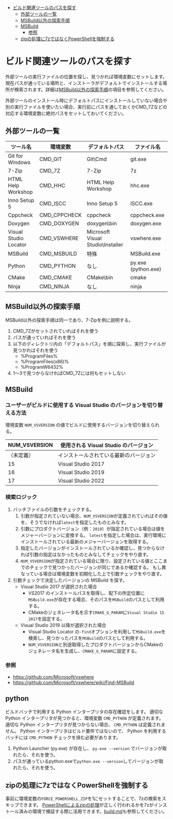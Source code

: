 ﻿- [ビルド関連ツールのパスを探す](#%E3%83%93%E3%83%AB%E3%83%89%E9%96%A2%E9%80%A3%E3%83%84%E3%83%BC%E3%83%AB%E3%81%AE%E3%83%91%E3%82%B9%E3%82%92%E6%8E%A2%E3%81%99)
  - [外部ツールの一覧](#%E5%A4%96%E9%83%A8%E3%83%84%E3%83%BC%E3%83%AB%E3%81%AE%E4%B8%80%E8%A6%A7)
  - [MSBuild以外の探索手順](#msbuild%E4%BB%A5%E5%A4%96%E3%81%AE%E6%8E%A2%E7%B4%A2%E6%89%8B%E9%A0%86)
  - [MSBuild](#msbuild)
    - [参照](#%E5%8F%82%E7%85%A7)
  - [zipの処理に7zではなくPowerShellを強制する](#zip%E3%81%AE%E5%87%A6%E7%90%86%E3%81%AB7z%E3%81%A7%E3%81%AF%E3%81%AA%E3%81%8Fpowershell%E3%82%92%E5%BC%B7%E5%88%B6%E3%81%99%E3%82%8B)

# ビルド関連ツールのパスを探す
外部ツールの実行ファイルの位置を探し、見つかれば環境変数にセットします。現在パスが通っている場所と、インストーラがデフォルトでインストールする場所が検索されます。詳細は[MSBuild以外の探索手順](#msbuild%E4%BB%A5%E5%A4%96%E3%81%AE%E6%8E%A2%E7%B4%A2%E6%89%8B%E9%A0%86)の項目を参照してください。

外部ツールのインストール時にデフォルトパスにインストールしていない場合や別の実行ファイルを使いたい場合、実行前にパスを通しておくかCMD_7Zなどの対応する環境変数に絶対パスをセットしておいてください。

## 外部ツールの一覧
|      ツール名      |   環境変数   |   デフォルトパス   |  ファイル名  |
| ------------------ | ------------ | ------------------ | ------------ |
| Git for Windows    | CMD_GIT      | Git\Cmd            | git.exe      |
| 7-Zip              | CMD_7Z       | 7-Zip              | 7z           |
| HTML Help Workshop | CMD_HHC      | HTML Help Workshop | hhc.exe      |
| Inno Setup 5       | CMD_ISCC     | Inno Setup 5       | ISCC.exe     |
| Cppcheck           | CMD_CPPCHECK | cppcheck           | cppcheck.exe |
| Doxygen            | CMD_DOXYGEN  | doxygen\bin        | doxygen.exe  |
| Visual Studio Locator | CMD_VSWHERE | Microsoft Visual Studio\Installer | vswhere.exe |
| MSBuild            | CMD_MSBUILD  | 特殊               | MSBuild.exe  |
| Python             | CMD_PYTHON   | なし               | py.exe (python.exe) |
| CMake              | CMD_CMAKE    | CMake\bin          | cmake        |
| Ninja              | CMD_NINJA    | なし               | ninja        |

## MSBuild以外の探索手順
MSBuild以外の探索手順は同一であり、7-Zipを例に説明する。

1. CMD_7Zがセットされていればそれを使う
2. パスが通っていればそれを使う
3. 以下のディレクトリ内の「デフォルトパス」を順に探索し、実行ファイルが見つかればそれを使う
    * %ProgramFiles%
    * %ProgramFiles(x86)%
    * %ProgramW6432%
4. 1～3で見つからなければCMD_7Zには何もセットしない

## MSBuild

### ユーザーがビルドに使用する Visual Studio のバージョンを切り替える方法

環境変数 `NUM_VSVERSION` の値でビルドに使用するバージョンを切り替えられる。

| NUM_VSVERSION  | 使用される Visual Studio のバージョン  |
| -------------- | -------------------------------------- |
| （未定義）     | インストールされている最新のバージョン |
| 15             | Visual Studio 2017                     |
| 16             | Visual Studio 2019                     |
| 17             | Visual Studio 2022                     |

### 検索ロジック

1. バッチファイルの引数をチェックする。
   1. 引数が指定されていない場合、`NUM_VSVERSION`が定義されていればその値を、そうでなければ`latest`を指定したものとみなす。
   2. 引数にプロダクトバージョン（例：`2019`）が指定されている場合は値をメジャーバージョンに変換する。
      `latest`を指定した場合は、実行環境にインストールされている最新のメジャーバージョンを取得する。
   3. 指定したバージョンがインストールされているか確認し、見つからなければ引数の指定はなかったものとみなしてチェックをやり直す。
   4. `NUM_VSVERSION`が指定されている場合に限り、設定されている値とここまでのチェックで見つかったバージョンが同じであるか確認する。
      もし異なっている場合は環境変数を初期化した上で引数チェックをやり直す。
2. 引数チェックで決定したバージョンの MSBuild を探す。
   - Visual Studio 2017 が選択された場合
      - VS2017 のインストールパスを取得し、配下の所定位置に`MSBuild.exe`が存在する場合、そのパスを`MSBuild`のパスとして利用する。
      - CMakeのジェネレータ名を示す`CMAKE_G_PARAM`に`Visual Studio 15 2017`を設定する。
   - Visual Studio 2019 以降が選択された場合
      - Visual Studio Locator の`-find`オプションを利用して`MSBuild.exe`を検索し、見つかったパスを`MSBuild`のパスとして利用する。
      - `NUM_VSVERSION`と別途取得したプロダクトバージョンからCMakeのジェネレータ名を生成し、`CMAKE_G_PARAM`に設定する。

### 参照
* https://github.com/Microsoft/vswhere
* https://github.com/Microsoft/vswhere/wiki/Find-MSBuild

## python

ビルドバッチで利用する Python インタープリタの存在確認をします。
適切な Python インタープリタが見つかると、環境変数 `CMD_PYTHON` が定義されます。
適切な Python インタープリタが見つからない場合、 `CMD_PYTHON` は定義されません。
Python インタープリタはビルド要件ではないので、 Python を利用するバッチには `CMD_PYTHON` チェックを挟む必要があります。

1. Python Launcher (py.exe) が存在し、 `py.exe --version` でバージョンが取れたら、それを使う。
1. パスが通っているpython.exeで`python.exe --version`してバージョンが取れたら、それを使う。


## zipの処理に7zではなくPowerShellを強制する
事前に環境変数の`FORCE_POWERSHELL_ZIP`を1にセットすることで、7zの検索をスキップできます。
[PowerShellによるzipの処理](zip/readme.md)が正しく行われるかを7zがインストール済みの環境で検証する際に活用できます。[build.md](../build.md#powershell-によるzipファイルの圧縮解凍内容確認の強制)も参照してください。
